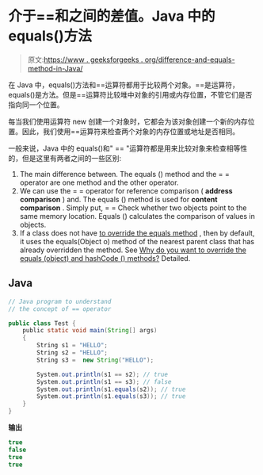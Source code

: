 # 介于==和之间的差值。Java 中的 equals()方法

> 原文:[https://www . geeksforgeeks . org/difference-and-equals-method-in-Java/](https://www.geeksforgeeks.org/difference-between-and-equals-method-in-java/)

在 Java 中，equals()方法和==运算符都用于比较两个对象。==是运算符，equals()是方法。但是==运算符比较堆中对象的引用或内存位置，不管它们是否指向同一个位置。

每当我们使用运算符 new 创建一个对象时，它都会为该对象创建一个新的内存位置。因此，我们使用==运算符来检查两个对象的内存位置或地址是否相同。

一般来说，Java 中的 equals()和" == "运算符都是用来比较对象来检查相等性的，但是这里有两者之间的一些区别:

1.  The main difference between. The equals () method and the = = operator are one method and the other operator.
2.  We can use the = = operator for reference comparison ( **address comparison** ) and. The equals () method is used for **content comparison** . Simply put, = = Check whether two objects point to the same memory location. Equals () calculates the comparison of values in objects.
3.  If a class does not have [to override the equals method](https://www.geeksforgeeks.org/overriding-equals-method-in-java/) , then by default, it uses the equals(Object o) method of the nearest parent class that has already overridden the method. See [Why do you want to override the equals (object) and hashCode () methods?](https://www.geeksforgeeks.org/override-equalsobject-hashcode-method/) Detailed.

## Java

```java
// Java program to understand 
// the concept of == operator

public class Test {
    public static void main(String[] args)
    {
        String s1 = "HELLO";
        String s2 = "HELLO";
        String s3 =  new String("HELLO");

        System.out.println(s1 == s2); // true
        System.out.println(s1 == s3); // false
        System.out.println(s1.equals(s2)); // true
        System.out.println(s1.equals(s3)); // true
    }
}
```

**输出**

```java
true
false
true
true
```